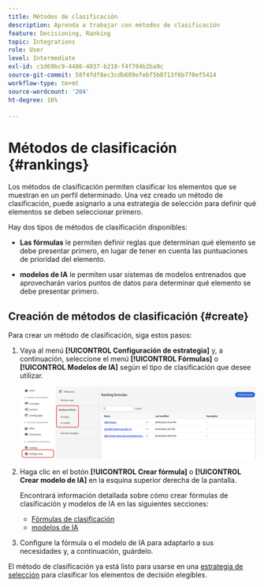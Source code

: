 ```yaml
---
title: Métodos de clasificación
description: Aprenda a trabajar con métodos de clasificación
feature: Decisioning, Ranking
topic: Integrations
role: User
level: Intermediate
exl-id: c1d69bc9-4486-4037-b218-f4f704b2ba9c
source-git-commit: 58f4fdf8ec3cdb609efebf5b8713f6b770ef5414
workflow-type: tm+mt
source-wordcount: '204'
ht-degree: 16%

---
```


# Métodos de clasificación {#rankings}

Los métodos de clasificación permiten clasificar los elementos que se muestran en un perfil determinado. Una vez creado un método de clasificación, puede asignarlo a una estrategia de selección para definir qué elementos se deben seleccionar primero.

Hay dos tipos de métodos de clasificación disponibles:

* **Las fórmulas** le permiten definir reglas que determinan qué elemento se debe presentar primero, en lugar de tener en cuenta las puntuaciones de prioridad del elemento.

* **modelos de IA** le permiten usar sistemas de modelos entrenados que aprovecharán varios puntos de datos para determinar qué elemento se debe presentar primero.

## Creación de métodos de clasificación {#create}

Para crear un método de clasificación, siga estos pasos:

1. Vaya al menú **[!UICONTROL Configuración de estrategia]** y, a continuación, seleccione el menú **[!UICONTROL Fórmulas]** o **[!UICONTROL Modelos de IA]** según el tipo de clasificación que desee utilizar.

   ![](../assets/ranking-create.png)

1. Haga clic en el botón **[!UICONTROL Crear fórmula]** o **[!UICONTROL Crear modelo de IA]** en la esquina superior derecha de la pantalla.

   Encontrará información detallada sobre cómo crear fórmulas de clasificación y modelos de IA en las siguientes secciones:

   * [Fórmulas de clasificación](ranking-formulas.md)
   * [modelos de IA](ai-models.md)

1. Configure la fórmula o el modelo de IA para adaptarlo a sus necesidades y, a continuación, guárdelo.

El método de clasificación ya está listo para usarse en una [estrategia de selección](../selection-strategies.md) para clasificar los elementos de decisión elegibles.


